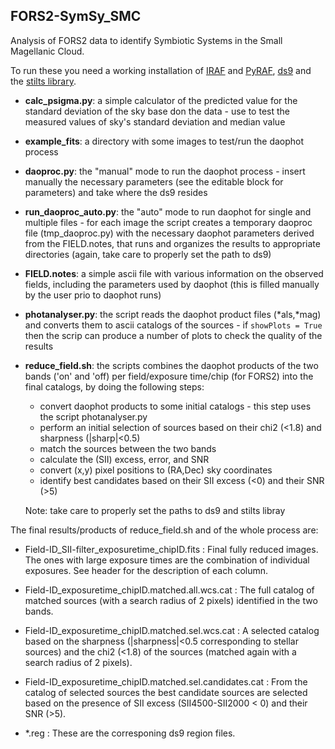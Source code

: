 ## FORS2-SymSy_SMC
Analysis of FORS2 data to identify Symbiotic Systems in the Small Magellanic Cloud.

To run these you need a working installation of [IRAF](http://ds9.si.edu/site/Home.html) and [PyRAF](http://www.stsci.edu/institute/software_hardware/pyraf), [ds9](http://ds9.si.edu/site/Home.html) and the [stilts library](http://www.star.bris.ac.uk/~mbt/stilts/). 

* __calc_psigma.py__: a simple calculator of the predicted value for the standard deviation of the sky base don the data - use to test the measured values of sky's standard deviation and median value
* __example_fits__: a directory with some images to test/run the daophot process
* __daoproc.py__: the "manual" mode to run the daophot process - insert manually the necessary parameters (see the editable block for parameters) and take where the ds9 resides
* __run_daoproc_auto.py__: the "auto" mode to run daophot for single and multiple files - for each image the script creates a temporary daoproc file (tmp_daoproc.py) with the necessary daophot parameters derived from the FIELD.notes, that runs and organizes the results to appropriate directories (again, take care to properly set the path to ds9) 
* __FIELD.notes__: a simple ascii file with various information on the observed fields, including the parameters used by daophot (this is filled manually by the user prio to daophot runs)
* __photanalyser.py__: the script reads the daophot product files (\*als,\*mag) and converts them to ascii catalogs of the sources - if `showPlots = True` then the scrip can produce a number of plots to check the quality of the results 
* __reduce_field.sh__: the scripts combines the daophot products of the two bands ('on' and 'off) per field/exposure time/chip (for FORS2) into the final catalogs, by doing the following steps:
  - convert daophot products to some initial catalogs - this step uses the script photanalyser.py 
  - perform an initial selection of sources based on their chi2 (<1.8) and sharpness (|sharp|<0.5)
  - match the sources between the two bands
  - calculate the (SII) excess, error, and SNR
  - convert (x,y) pixel positions to (RA,Dec) sky coordinates
  - identify best candidates based on their SII excess (<0) and their SNR (>5)
  
  Note: take care to properly set the paths to ds9 and stilts libray

The final results/products of reduce_field.sh and of the whole process are:
 - Field-ID_SII-filter_exposuretime_chipID.fits : Final fully reduced images. The ones with large exposure times are the combination of individual exposures. See header for the description of each column.

- Field-ID_exposuretime_chipID.matched.all.wcs.cat : The full catalog of matched sources (with a search radius of 2 pixels) identified in the two bands. 

- Field-ID_exposuretime_chipID.matched.sel.wcs.cat : A selected catalog based on the sharpness (|sharpness|<0.5 corresponding to stellar sources) and the chi2 (<1.8) of the sources (matched again with a search radius of 2 pixels).  

- Field-ID_exposuretime_chipID.matched.sel.candidates.cat : From the catalog of selected sources the best candidate sources are selected based on the presence of SII excess (SII4500-SII2000 < 0) and their SNR (>5).  

- \*.reg : These are the corresponing ds9 region files.
